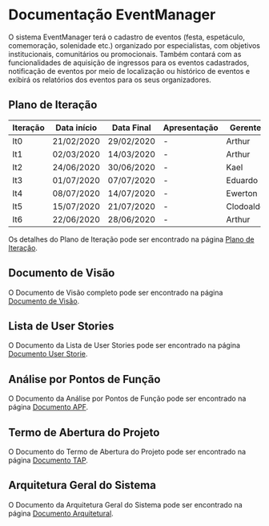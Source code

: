 # Documentação EventManager

O sistema EventManager terá o cadastro de eventos (festa, espetáculo, comemoração, solenidade etc.) organizado por especialistas, 
com objetivos institucionais, comunitários ou promocionais. Também contará com as funcionalidades de aquisição de ingressos para
os eventos cadastrados, notificação de eventos por meio de localização ou histórico de eventos
e exibirá os relatórios dos eventos para os seus organizadores.

## Plano de Iteração

Iteração | Data início | Data Final | Apresentação | Gerente
-------- | ----------- | ---------- | ------------ | -------
It0      | 21/02/2020  | 29/02/2020 | -            | Arthur
It1      | 02/03/2020  | 14/03/2020 | -            | Arthur
It2      | 24/06/2020  | 30/06/2020 | -            | Kael
It3      | 01/07/2020  | 07/07/2020 | -            | Eduardo
It4      | 08/07/2020  | 14/07/2020 | -            | Ewerton
It5      | 15/07/2020  | 21/07/2020 | -            | Clodoaldo
It6      | 22/06/2020  | 28/06/2020 | -            | Arthur

Os detalhes do Plano de Iteração pode ser encontrado na página [Plano de Iteração](PlanoIteracao.md).

## Documento de Visão

O Documento de Visão completo pode ser encontrado na página [Documento de Visão](DocVisao.md).

## Lista de User Stories

O Documento da Lista de User Stories pode ser encontrado na página [Documento User Storie](ModeloUS.md).

## Análise por Pontos de Função

O Documento da Análise por Pontos de Função pode ser encontrado na página [Documento APF](ModeloPF.md).

## Termo de Abertura do Projeto

O Documento do Termo de Abertura do Projeto pode ser encontrado na página [Documento TAP](https://docs.google.com/document/d/1m3T2eIovP-VWMlkNr7gWR-0lO50QkCH_noEwD9v1VGM/).

## Arquitetura Geral do Sistema

O Documento da Arquitetura Geral do Sistema pode ser encontrado na página [Documento Arquitetural](https://docs.google.com/document/d/1Hs2_opWIBblDeTwQY_BIfw0h3ZDMpiq7nhUFUIAaHjA/).
